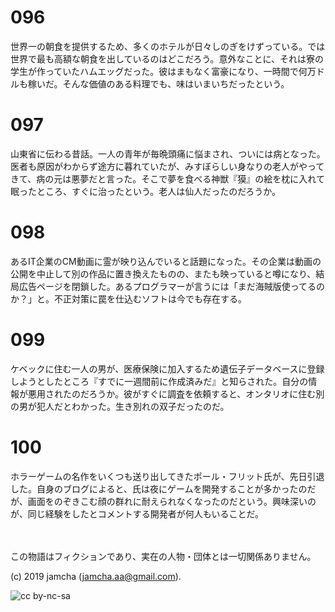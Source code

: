 

# 096

世界一の朝食を提供するため、多くのホテルが日々しのぎをけずっている。では世界で最も高額な朝食を出しているのはどこだろう。意外なことに、それは寮の学生が作っていたハムエッグだった。彼はまもなく富豪になり、一時間で何万ドルも稼いだ。そんな価値のある料理でも、味はいまいちだったという。

# 097

山東省に伝わる昔話。一人の青年が毎晩頭痛に悩まされ、ついには病となった。医者も原因がわからず途方に暮れていたが、みすぼらしい身なりの老人がやってきて、病の元は悪夢だと言った。そこで夢を食べる神獣『獏』の絵を枕に入れて眠ったところ、すぐに治ったという。老人は仙人だったのだろうか。

# 098

あるIT企業のCM動画に霊が映り込んでいると話題になった。その企業は動画の公開を中止して別の作品に置き換えたものの、またも映っていると噂になり、結局広告ページを閉鎖した。あるプログラマーが言うには「まだ海賊版使ってるのか？」と。不正対策に罠を仕込むソフトは今でも存在する。

# 099

ケベックに住む一人の男が、医療保険に加入するため遺伝子データベースに登録しようとしたところ『すでに一週間前に作成済みだ』と知らされた。自分の情報が悪用されたのだろうか。彼がすぐに調査を依頼すると、オンタリオに住む別の男が犯人だとわかった。生き別れの双子だったのだ。

# 100

ホラーゲームの名作をいくつも送り出してきたポール・フリット氏が、先日引退した。自身のブログによると、氏は夜にゲームを開発することが多かったのだが、画面をのぞきこむ顔の群れに耐えられなくなったのだという。興味深いのが、同じ経験をしたとコメントする開発者が何人もいることだ。

<br>  
<br>  
この物語はフィクションであり、実在の人物・団体とは一切関係ありません。  

(c) 2019 jamcha (jamcha.aa@gmail.com).  

![cc by-nc-sa](https://i.creativecommons.org/l/by-nc-sa/4.0/88x31.png)  

